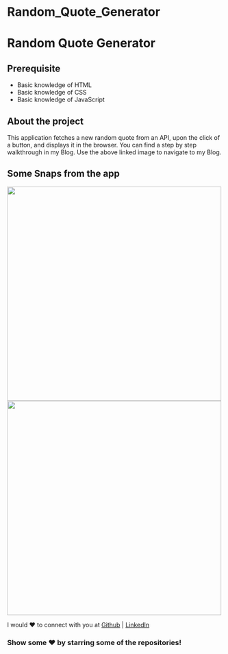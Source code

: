 # Random_Quote_Generator
# Random Quote Generator

## Prerequisite
- Basic knowledge of HTML
- Basic knowledge of CSS
- Basic knowledge of JavaScript

## About the project
This application fetches a new random quote from an API, upon the click of a button, and displays it in the browser. You can find a step by step walkthrough in my Blog. Use the above linked image to navigate to my Blog.

## Some Snaps from the app
<p>
<img src="project_images/image_1.png" width="500">
<img src="project_images/quoteGeneratorGIF.gif" width="500">
</p>
I would ❤ to connect with you at  <a href="https://github.com/Biswajit0805/Biswajit">Github</a> | <a href="https://www.linkedin.com/in/biswajit-swain-ab4953230/">LinkedIn</a>


 ### Show some ❤️ by starring some of the repositories!